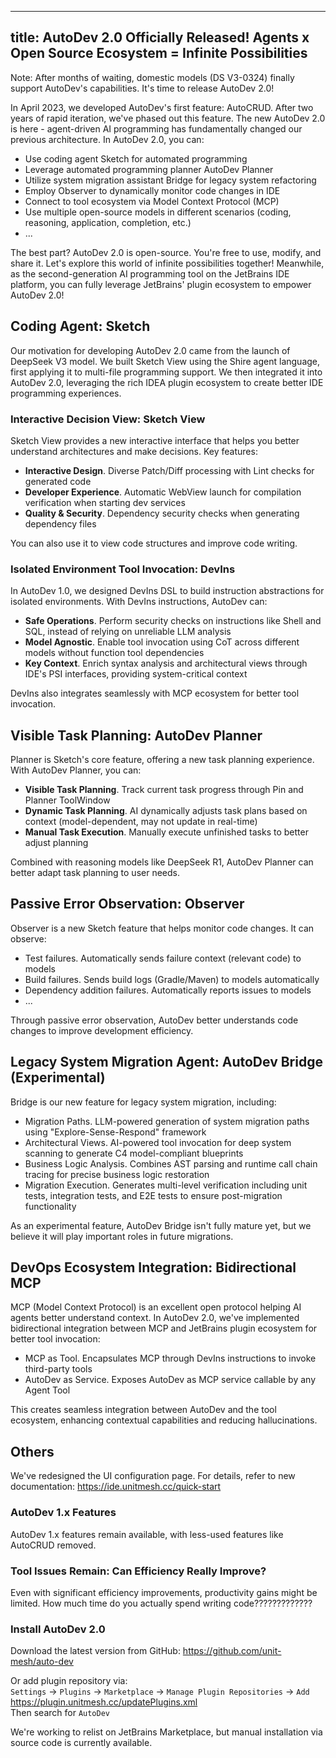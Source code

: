 

---
title: AutoDev 2.0 Officially Released! Agents x Open Source Ecosystem = Infinite Possibilities
---

Note: After months of waiting, domestic models (DS V3-0324) finally support AutoDev's capabilities. It's time to release AutoDev 2.0!

In April 2023, we developed AutoDev's first feature: AutoCRUD. After two years of rapid iteration, we've phased out this feature. The new AutoDev 2.0 is here - agent-driven AI programming has fundamentally changed our previous architecture. In AutoDev 2.0, you can:

- Use coding agent Sketch for automated programming
- Leverage automated programming planner AutoDev Planner
- Utilize system migration assistant Bridge for legacy system refactoring
- Employ Observer to dynamically monitor code changes in IDE
- Connect to tool ecosystem via Model Context Protocol (MCP)
- Use multiple open-source models in different scenarios (coding, reasoning, application, completion, etc.)
- ...

The best part? AutoDev 2.0 is open-source. You're free to use, modify, and share it. Let's explore this world of infinite possibilities together! Meanwhile, as the second-generation AI programming tool on the JetBrains IDE platform, you can fully leverage JetBrains' plugin ecosystem to empower AutoDev 2.0!

## Coding Agent: Sketch

Our motivation for developing AutoDev 2.0 came from the launch of DeepSeek V3 model. We built Sketch View using the Shire agent language, first applying it to multi-file programming support. We then integrated it into AutoDev 2.0, leveraging the rich IDEA plugin ecosystem to create better IDE programming experiences.

### Interactive Decision View: Sketch View

Sketch View provides a new interactive interface that helps you better understand architectures and make decisions. Key features:

- **Interactive Design**. Diverse Patch/Diff processing with Lint checks for generated code
- **Developer Experience**. Automatic WebView launch for compilation verification when starting dev services
- **Quality & Security**. Dependency security checks when generating dependency files

You can also use it to view code structures and improve code writing.

### Isolated Environment Tool Invocation: DevIns

In AutoDev 1.0, we designed DevIns DSL to build instruction abstractions for isolated environments. With DevIns instructions, AutoDev can:

- **Safe Operations**. Perform security checks on instructions like Shell and SQL, instead of relying on unreliable LLM analysis
- **Model Agnostic**. Enable tool invocation using CoT across different models without function tool dependencies
- **Key Context**. Enrich syntax analysis and architectural views through IDE's PSI interfaces, providing system-critical context

DevIns also integrates seamlessly with MCP ecosystem for better tool invocation.

## Visible Task Planning: AutoDev Planner

Planner is Sketch's core feature, offering a new task planning experience. With AutoDev Planner, you can:

- **Visible Task Planning**. Track current task progress through Pin and Planner ToolWindow
- **Dynamic Task Planning**. AI dynamically adjusts task plans based on context (model-dependent, may not update in real-time)
- **Manual Task Execution**. Manually execute unfinished tasks to better adjust planning

Combined with reasoning models like DeepSeek R1, AutoDev Planner can better adapt task planning to user needs.

## Passive Error Observation: Observer

Observer is a new Sketch feature that helps monitor code changes. It can observe:

- Test failures. Automatically sends failure context (relevant code) to models
- Build failures. Sends build logs (Gradle/Maven) to models automatically
- Dependency addition failures. Automatically reports issues to models
- ...

Through passive error observation, AutoDev better understands code changes to improve development efficiency.

## Legacy System Migration Agent: AutoDev Bridge (Experimental)

Bridge is our new feature for legacy system migration, including:

- Migration Paths. LLM-powered generation of system migration paths using "Explore-Sense-Respond" framework
- Architectural Views. AI-powered tool invocation for deep system scanning to generate C4 model-compliant blueprints
- Business Logic Analysis. Combines AST parsing and runtime call chain tracing for precise business logic restoration
- Migration Execution. Generates multi-level verification including unit tests, integration tests, and E2E tests to ensure post-migration functionality

As an experimental feature, AutoDev Bridge isn't fully mature yet, but we believe it will play important roles in future migrations.

## DevOps Ecosystem Integration: Bidirectional MCP

MCP (Model Context Protocol) is an excellent open protocol helping AI agents better understand context. In AutoDev 2.0, we've implemented bidirectional integration between MCP and JetBrains plugin ecosystem for better tool invocation:

- MCP as Tool. Encapsulates MCP through DevIns instructions to invoke third-party tools
- AutoDev as Service. Exposes AutoDev as MCP service callable by any Agent Tool

This creates seamless integration between AutoDev and the tool ecosystem, enhancing contextual capabilities and reducing hallucinations.

## Others

We've redesigned the UI configuration page. For details, refer to new documentation: https://ide.unitmesh.cc/quick-start

### AutoDev 1.x Features

AutoDev 1.x features remain available, with less-used features like AutoCRUD removed.

### Tool Issues Remain: Can Efficiency Really Improve?

Even with significant efficiency improvements, productivity gains might be limited. How much time do you actually spend writing code?????????????

### Install AutoDev 2.0

Download the latest version from GitHub: https://github.com/unit-mesh/auto-dev

Or add plugin repository via:  
`Settings` → `Plugins` → `Marketplace` → `Manage Plugin Repositories` → `Add`  
https://plugin.unitmesh.cc/updatePlugins.xml  
Then search for `AutoDev`

We're working to relist on JetBrains Marketplace, but manual installation via source code is currently available.
